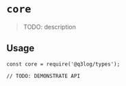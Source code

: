 # `core`

> TODO: description

## Usage

```
const core = require('@q3log/types');

// TODO: DEMONSTRATE API
```
